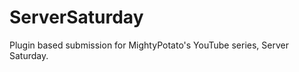 ServerSaturday
==============

Plugin based submission for MightyPotato's YouTube series, Server Saturday.
